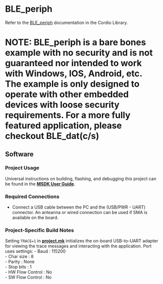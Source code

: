 # BLE_periph
Refer to the [BLE_periph](../../../Libraries/Cordio/docs/Applications/BLE_periph.md) documentation in the Cordio Library.

# NOTE: BLE_periph is a bare bones example with no security and is not guaranteed nor intended to work with Windows, IOS, Android, etc. The example is only designed to operate with other embedded devices with loose security requirements. For a more fully featured application, please checkout BLE_dat(c/s)

## Software

### Project Usage

Universal instructions on building, flashing, and debugging this project can be found in the **[MSDK User Guide](https://analog-devices-msdk.github.io/msdk/USERGUIDE/)**.

### Required Connections
* Connect a USB cable between the PC and the (USB/PWR - UART) connector. An anteanna or wired connection can be used if SMA is available on the board. 

### Project-Specific Build Notes
 Setting `TRACE=1` in [**project.mk**](project.mk) initializes the on-board USB-to-UART adapter for
viewing the trace messages and interacting with the application. Port uses settings:
    - Baud            : 115200  
    - Char size       : 8  
    - Parity          : None  
    - Stop bits       : 1  
    - HW Flow Control : No  
    - SW Flow Control : No  
